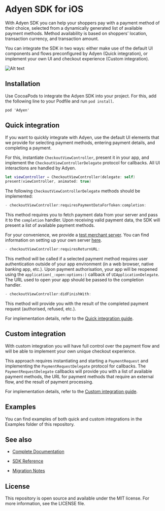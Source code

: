 # Adyen SDK for iOS

With Adyen SDK you can help your shoppers pay with a payment method of their choice, selected from a dynamically generated list of available payment methods. Method availability is based on shoppers’ location, transaction currency, and transaction amount. 

You can integrate the SDK in two ways: either make use of the default UI components and flows preconfigured by Adyen (Quick integration), or implement your own UI and checkout experience (Custom integration).

![Alt text](https://docs.adyen.com/developers/files/28871718/34111550/1/1507627477611/iOSCheckoutDemo.png)

## Installation

Use CocoaPods to integrate the Adyen SDK into your project. For this, add the following line to your Podfile and run `pod install`.

```
pod 'Adyen'
```

## Quick integration

If you want to quickly integrate with Adyen, use the default UI elements that we provide for selecting payment methods, entering payment details, and completing a payment.

For this, instantiate `CheckoutViewController`, present it in your app, and implement the `CheckoutViewControllerDelegate` protocol for callbacks. All UI interactions are handled by Adyen.

```swift
let viewController = CheckoutViewController(delegate: self)
present(viewController, animated: true)
```

The following `CheckoutViewControllerDelegate` methods should be implemented:

```swift
- checkoutViewController:requiresPaymentDataForToken:completion:
```

This method requires you to fetch payment data from your server and pass it to the `completion` handler. Upon receiving valid payment data, the SDK will present a list of available payment methods. 

For your convenience, we provide a [test merchant server](https://checkoutshopper-test.adyen.com/checkoutshopper/demo/easy-integration/merchantserver/). You can find information on setting up your own server [here](https://docs.adyen.com/developers/in-app-integration#checkoutapiimplementyourserver).

```swift
- checkoutViewController:requiresReturnURL:
```

This method will be called if a selected payment method requires user authentication outside of your app environment (in a web browser, native banking app, etc.). Upon payment authorisation, your app will be reopened using the `application(_:open:options:)` callback of `UIApplicationDelegate`. The URL used to open your app should be passed to the completion handler.

```swift
- checkoutViewController:didFinishWith:
```

This method will provide you with the result of the completed payment request (authorised, refused, etc.).

For implementation details, refer to the [Quick integration guide](https://docs.adyen.com/developers/in-app-integration?platform=inapp-ios).

## Custom integration

With custom integration you will have full control over the payment flow and will be able to implement your own unique checkout experience. 

This approach requires instantiating and starting a `PaymentRequest` and implementing the `PaymentRequestDelegate` protocol for callbacks. The `PaymentRequestDelegate` callbacks will provide you with a list of available payment methods, the URL for payment methods that require an external flow, and the result of payment processing.

For implementation details, refer to the [Custom integration guide](https://docs.adyen.com/developers/in-app-integration/custom-integration).

## Examples

You can find examples of both quick and custom integrations in the Examples folder of this repository.

## See also

 * [Complete Documentation](https://docs.adyen.com/developers/in-app-integration?platform=inapp-ios)

 * [SDK Reference](https://adyen.github.io/adyen-ios/Docs/index.html)

 * [Migration Notes](https://github.com/Adyen/adyen-ios/blob/master/MIGRATION.md)


## License

This repository is open source and available under the MIT license. For more information, see the LICENSE file.
